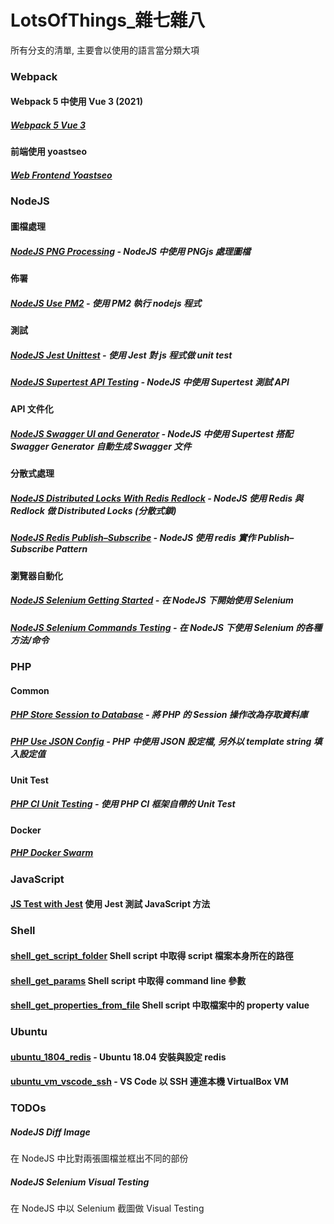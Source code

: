 # LotsOfThings_雜七雜八

所有分支的清單, 主要會以使用的語言當分類大項

### Webpack
#### Webpack 5 中使用 Vue 3 (2021)
##### [Webpack 5 Vue 3](https://github.com/benbai123/LotsOfThings_-/tree/webpack5_vue3)
#### 前端使用 yoastseo
##### [Web Frontend Yoastseo](https://github.com/benbai123/LotsOfThings_-/tree/web_frontend_yoastseo)

### NodeJS
#### 圖檔處理
##### [NodeJS PNG Processing](https://github.com/benbai123/LotsOfThings_-/tree/nodejs_png_processing) - NodeJS 中使用 PNGjs 處理圖檔

#### 佈署
##### [NodeJS Use PM2](https://github.com/benbai123/LotsOfThings_-/blob/nodejs_use_pm2/README.md) - 使用 PM2 執行 nodejs 程式

#### 測試
##### [NodeJS Jest Unittest](https://github.com/benbai123/LotsOfThings_-/tree/nodejs_jest_unittest) - 使用 Jest 對 js 程式做 unit test
##### [NodeJS Supertest API Testing](https://github.com/benbai123/LotsOfThings_-/tree/nodejs_supertest_apitesting) - NodeJS 中使用 Supertest 測試 API

#### API 文件化
##### [NodeJS Swagger UI and Generator](https://github.com/benbai123/LotsOfThings_-/tree/nodejs_swagger_generator) - NodeJS 中使用 Supertest 搭配 Swagger Generator 自動生成 Swagger 文件

#### 分散式處理
##### [NodeJS Distributed Locks With Redis Redlock](https://github.com/benbai123/LotsOfThings_-/tree/nodejs_redis_lock) - NodeJS 使用 Redis 與 Redlock 做 Distributed Locks (分散式鎖)

##### [NodeJS Redis Publish–Subscribe](https://github.com/benbai123/LotsOfThings_-/tree/nodejs_redis_pubsub) - NodeJS 使用 redis 實作 Publish–Subscribe Pattern

#### 瀏覽器自動化
##### [NodeJS Selenium Getting Started](https://github.com/benbai123/LotsOfThings_-/tree/nodejs_selenium_gettingstarted) - 在 NodeJS 下開始使用 Selenium
##### [NodeJS Selenium Commands Testing](https://github.com/benbai123/LotsOfThings_-/tree/nodejs_selenium_commands_testing) - 在 NodeJS 下使用 Selenium 的各種方法/命令

### PHP
#### Common
##### [PHP Store Session to Database](https://github.com/benbai123/LotsOfThings_-/tree/php_store_session_to_database) - 將 PHP 的 Session 操作改為存取資料庫
##### [PHP Use JSON Config](https://github.com/benbai123/LotsOfThings_-/tree/php_use_json_config) - PHP 中使用 JSON 設定檔, 另外以 template string 填入設定值

#### Unit Test
##### [PHP CI Unit Testing](https://github.com/benbai123/LotsOfThings_-/tree/PHP_CI_Unit_Testing) - 使用 PHP CI 框架自帶的 Unit Test

#### Docker
##### [PHP Docker Swarm](https://github.com/benbai123/LotsOfThings_-/tree/PHP_Docker_Swarm)

### JavaScript
#### [JS Test with Jest](https://github.com/benbai123/LotsOfThings_-/tree/js_test_with_jest) 使用 Jest 測試 JavaScript 方法

### Shell
#### [shell_get_script_folder](https://github.com/benbai123/LotsOfThings_-/tree/shell_get_script_folder) Shell script 中取得 script 檔案本身所在的路徑

#### [shell_get_params](https://github.com/benbai123/LotsOfThings_-/tree/shell_get_params) Shell script 中取得 command line 參數

#### [shell_get_properties_from_file](https://github.com/benbai123/LotsOfThings_-/tree/shell_get_properties_from_file) Shell script 中取檔案中的 property value

### Ubuntu
#### [ubuntu_1804_redis](https://github.com/benbai123/LotsOfThings_-/tree/ubuntu_1804_redis) - Ubuntu 18.04 安裝與設定 redis

#### [ubuntu_vm_vscode_ssh](https://github.com/benbai123/LotsOfThings_-/tree/ubuntu_vm_vscode_ssh) - VS Code 以 SSH 連進本機 VirtualBox VM

### TODOs

##### NodeJS Diff Image
在 NodeJS 中比對兩張圖檔並框出不同的部份

##### NodeJS Selenium Visual Testing
在 NodeJS 中以 Selenium 截圖做 Visual Testing
